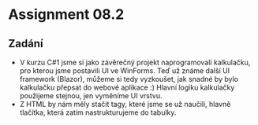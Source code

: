 # Assignment 08.2

## Zadání
- V kurzu C#1 jsme si jako závěrečný projekt naprogramovali kalkulačku, pro kterou jsme postavili UI ve WinForms. Teď už známe další UI framework (Blazor), můžeme si tedy vyzkoušet, jak snadné by bylo kalkulačku přepsat do webové aplikace :) Hlavní logiku kalkulačky použijeme stejnou, jen vyměníme UI vrstvu.
- Z HTML by nám měly stačit tagy, které jsme se už naučili, hlavně tlačítka, která zatím nastrukturujeme do tabulky.
